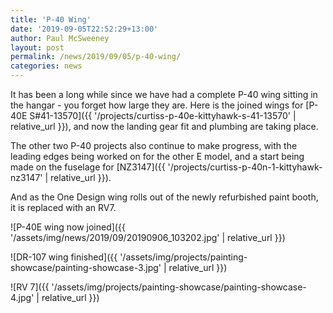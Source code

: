 ```yaml
---
title: 'P-40 Wing'
date: '2019-09-05T22:52:29+13:00'
author: Paul McSweeney
layout: post
permalink: /news/2019/09/05/p-40-wing/
categories: news
---
```


It has been a long while since we have had a complete P-40 wing sitting in the hangar - you forget how large they are. Here is the joined wings for [P-40E S#41-13570]({{ '/projects/curtiss-p-40e-kittyhawk-s-41-13570' | relative_url }}), and now the landing gear fit and plumbing are taking place.

The other two P-40 projects also continue to make progress, with the leading edges being worked on for the other E model, and a start being made on the fuselage for [NZ3147]({{ '/projects/curtiss-p-40n-1-kittyhawk-nz3147' | relative_url }}).

And as the One Design wing rolls out of the newly refurbished paint booth, it is replaced with an RV7.

![P-40E wing now joined]({{ '/assets/img/news/2019/09/20190906_103202.jpg' | relative_url }})

![DR-107 wing finished]({{ '/assets/img/projects/painting-showcase/painting-showcase-3.jpg' | relative_url }})

![RV 7]({{ '/assets/img/projects/painting-showcase/painting-showcase-4.jpg' | relative_url }})
